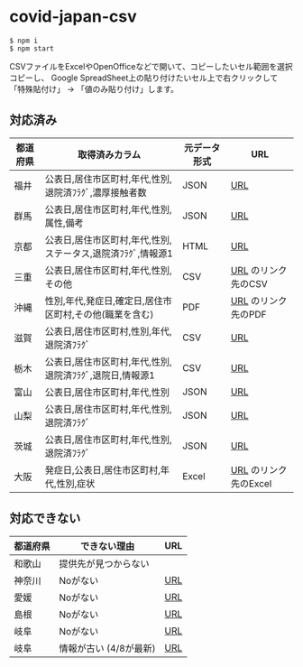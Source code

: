 # covid-japan-csv

```
$ npm i
$ npm start
```

CSVファイルをExcelやOpenOfficeなどで開いて、コピーしたいセル範囲を選択コピーし、
Google SpreadSheet上の貼り付けたいセル上で右クリックして「特殊貼付け」 -> 「値のみ貼り付け」します。

## 対応済み

|  都道府県  |  取得済みカラム  | 元データ形式 | URL |
| ---- | ---- | ---- | ---- |
|  福井  |  公表日,居住市区町村,年代,性別,退院済ﾌﾗｸﾞ,濃厚接触者数 | JSON | <a href="https://github.com/westar7/fukui-covid19/blob/development/data/data.json">URL</a> |
|  群馬  |  公表日,居住市区町村,年代,性別,属性,備考  | JSON | <a href="https://github.com/bpr-gunma/covid19/blob/development/data/data.json">URL</a> |
|  京都  |  公表日,居住市区町村,年代,性別,ステータス,退院済ﾌﾗｸﾞ,情報源1  | HTML | <a href="https://www.pref.kyoto.jp/kentai/news/novelcoronavirus.html">URL</a> |
|  三重  |  公表日,居住市区町村,年代,性別,その他  | CSV | <a href="https://www.pref.mie.lg.jp/YAKUMUS/HP/m0068000071_00022.htm">URL</a> のリンク先のCSV |
|  沖縄  |  性別,年代,発症日,確定日,居住市区町村,その他(職業を含む)  | PDF | <a href="https://www.pref.okinawa.lg.jp/site/hoken/chiikihoken/kekkaku/covid19_hasseijoukyou.html">URL</a> のリンク先のPDF|
|  滋賀  |  公表日,居住市区町村,性別,年代,退院済ﾌﾗｸﾞ  | CSV | <a href="https://docs.google.com/spreadsheets/d/e/2PACX-1vQkSimAq6YKVyhqHy7wyEvL6-TeGmiNntRhP3iK5041mD900GYcjUKylMZIAJEIZzew9pCGfQ1AA-Ge/pub?gid=1551840287&single=true&output=csv">URL</a> |
|  栃木  |  公表日,居住市区町村,年代,性別,退院済ﾌﾗｸﾞ,退院日,情報源1  | CSV | <a href="https://docs.google.com/spreadsheets/d/1aCIRyol3UncEtstWhT_Yw3I8mCbvpGQU5_HUKB_0JFA/export?format=csv&gid=0">URL</a> |
|  富山  |  公表日,居住市区町村,年代,性別  | JSON | <a href="https://github.com/Terachan0117/covid19-toyama/blob/development/data/data.json">URL</a> |
|  山梨  |  公表日,居住市区町村,年代,性別,退院済ﾌﾗｸﾞ  | JSON | <a href="https://github.com/covid19-yamanashi/covid19/blob/development/data/data.json">URL</a> |
|  茨城  |  公表日,居住市区町村,年代,性別,退院済ﾌﾗｸﾞ  | JSON | <a href="https://github.com/a01sa01to/covid19-ibaraki/blob/development/data/data.json">URL</a> |
|  大阪  |  発症日,公表日,居住市区町村,年代,性別,症状 | Excel | <a href="http://www.pref.osaka.lg.jp/iryo/osakakansensho/corona.html">URL</a> のリンク先のExcel|


## 対応できない

|  都道府県  | できない理由 | URL |
| ---- | ---- | ---- |
| 和歌山 | 提供先が見つからない |  |
| 神奈川 | Noがない | <a href="http://www.pref.kanagawa.jp/docs/t3u/dst/s0060925.html">URL<a>|
| 愛媛 | Noがない | <a href="https://github.com/ehime-covid19/covid19/blob/master/data/data.json">URL</a> |
| 島根 | Noがない | <a href="https://github.com/TaigaMikami/shimane-covid19/blob/shimane/data/data.json">URL</a> |
| 岐阜 | Noがない | <a href="https://spreadsheets.google.com/feeds/list/15CHGPTLs5aqHXq38S1RbrcTtaaOWDDosfLqvey7nh8k/3/public/values">URL</a> |
| 岐阜 | 情報が古い (4/8が最新) | <a href="https://data.gifu-opendata.pref.gifu.lg.jp/dataset/c11223-001">URL</a>|
